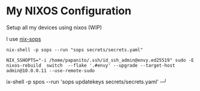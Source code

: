 # My NIXOS Configuration

Setup all my devices using nixos (WIP)

I use [nix-sops](https://github.com/Mic92/sops-nix)

```shell
nix-shell -p sops --run "sops secrets/secrets.yaml"
```

```shell
NIX_SSHOPTS="-i /home/papanito/.ssh/id_ssh_admin@envy.ed25519" sudo -E nixos-rebuild  switch  --flake '.#envy' --upgrade --target-host admin@10.0.0.11 --use-remote-sudo 
```

ix-shell -p spos --run 'sops updatekeys secrets/secrets.yaml'                                                                                                                                                                                        ─╯

